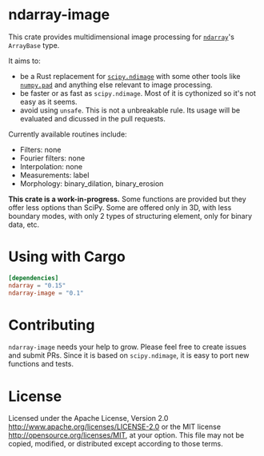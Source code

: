 ndarray-image
=============

This crate provides multidimensional image processing for [`ndarray`]'s `ArrayBase` type.

It aims to:
- be a Rust replacement for [`scipy.ndimage`] with some other tools like [`numpy.pad`] and anything else relevant to image processing.
- be faster or as fast as `scipy.ndimage`. Most of it is cythonized so it's not easy as it seems.
- avoid using `unsafe`. This is not a unbreakable rule. Its usage will be evaluated and dicussed in the pull requests.

Currently available routines include:
- Filters: none
- Fourier filters: none
- Interpolation: none
- Measurements: label
- Morphology: binary_dilation, binary_erosion

**This crate is a work-in-progress.** Some functions are provided but they offer less options than SciPy. Some are offered only in 3D, with less boundary modes, with only 2 types of structuring element, only for binary data, etc.

[`ndarray`]: https://github.com/rust-ndarray/ndarray
[`scipy.ndimage`]: https://docs.scipy.org/doc/scipy/reference/ndimage.html
[`numpy.pad`]: https://numpy.org/doc/stable/reference/generated/numpy.pad.html

Using with Cargo
================

```toml
[dependencies]
ndarray = "0.15"
ndarray-image = "0.1"
```

Contributing
============

`ndarray-image` needs your help to grow. Please feel free to create issues and submit PRs. Since it is based on `scipy.ndimage`, it is easy to port new functions and tests.

License
=======

Licensed under the Apache License, Version 2.0
http://www.apache.org/licenses/LICENSE-2.0 or the MIT license
http://opensource.org/licenses/MIT, at your
option. This file may not be copied, modified, or distributed
except according to those terms.
